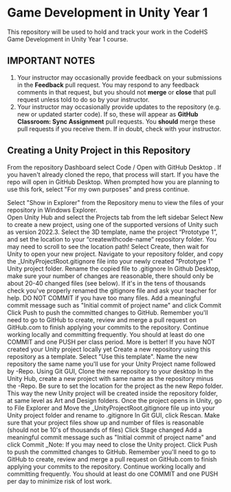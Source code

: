 # Game Development in Unity Year 1
This repository will be used to hold and track your work in the CodeHS Game Development in Unity Year 1 course.

## IMPORTANT NOTES
1. Your instructor may occasionally provide feedback on your submissions in the **Feedback** pull request.  You may respond to any feedback comments in that request, but you should not **merge** or **close** that pull request unless told to do so by your instructor.
2. Your instructor may occasionally provide updates to the repository (e.g. new or updated starter code).   If so, these will appear as **GitHub Classroom: Sync Assignment** pull requests.  You **should** merge these pull requests if you receive them.  If in doubt, check with your instructor.

## Creating a Unity Project in this Repository
From the repository Dashboard select Code / Open with GitHub Desktop .  If you haven't already cloned the repo, that process will start.  If you have the repo will open in GitHub Desktop.
When prompted how you are planning to use this fork, select "For my own purposes" and press continue.

Select "Show in Explorer" from the Repository menu to view the files of your repository in Windows Explorer.  
Open Unity Hub and select the Projects tab from the left sidebar
Select New to create a new project, using one of the supported versions of Unity such as version 2022.3. 
Select the 3D template, name the project “Prototype 1”, and set the location to your  “createwithcode-name” repository folder.   You may need to scroll to see the location path!
Select Create, then wait for Unity to open your new project.
Navigate to your repository folder, and copy the _UnityProjectRoot.gitignore file into your newly created "Prototype 1" Unity project folder.
Rename the copied file to .gitignore
In Github Desktop, make sure your number of changes are reasonable, there should only be about 20-40 changed files (see below).  If it's in the tens of thousands check you've properly renamed the gitignore file and ask your teacher for help.  DO NOT COMMIT if you have too many files.
Add a meaningful commit message such as "Initial commit of project name" and click Commit
Click Push to push the committed changes to GitHub. Remember you'll need to go to GitHub to create, review and merge a pull request on GitHub.com to finish applying your commits to the repository.
Continue working locally and committing frequently. You should at least do one COMMIT and one PUSH per class period. More is better!
If you have NOT created your Unity project locally yet
Create a new repository using this repository as a template.
Select "Use this template".
Name the new repository the same name you'll use for your Unity Project name followed by -Repo.
Using Git GUI, Clone the new repository to your desktop
In the Unity Hub, create a new project with same name as the repository minus the -Repo. Be sure to set the location for the project as the new Repo folder. This way the new Unity project will be created inside the repository folder, at same level as Art and Design folders.
Once the project opens in Unity, go to File Explorer and Move the _UnityProjectRoot.gitignore file up into your Unity project folder and rename to .gitignore
In Git GUI, click Rescan. Make sure that your project files show up and number of files is reasonable (should not be 10's of thousands of files)
Click Stage changed
Add a meaningful commit message such as "Initial commit of project name" and click Commit _Note: If you may need to close the Unity project.
Click Push to push the committed changes to GitHub. Remember you'll need to go to GitHub to create, review and merge a pull request on GitHub.com to finish applying your commits to the repository.
Continue working locally and committing frequently. You should at least do one COMMIT and one PUSH per day to minimize risk of lost work.
